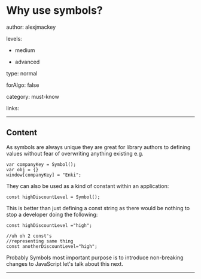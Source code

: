 # Why use symbols?
author: alexjmackey

levels:

  - medium

  - advanced

type: normal

forAlgo: false

category: must-know

links:

---
## Content

As symbols are always unique they are great for library authors to defining values without fear of overwriting anything existing e.g.

```
var companyKey = Symbol();
var obj = {}
window[companyKey] = "Enki";
```

They can also be used as a kind of constant within an application:

```
const highDiscountLevel = Symbol();
```

This is better than just defining a const string as there would be nothing to stop a developer doing the following:

```
const highDiscountLevel ="high";

//uh oh 2 const's 
//representing same thing
const anotherDiscountLevel="high";
```

Probably Symbols most important purpose is to introduce non-breaking changes to JavaScript let's talk about this next.

---